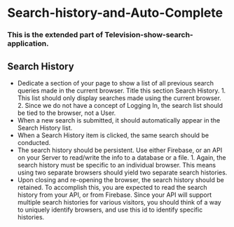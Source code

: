 # Search-history-and-Auto-Complete

### This is the extended part of Television-show-search-application.

## Search History

- Dedicate a section of your page to show a list of all previous search queries made in the current browser. Title this section Search History.
          1.  This list should only display searches made using the current browser.
          2.  Since we do not have a concept of Logging In, the search list should be tied to the browser, not a User.
- When a new search is submitted, it should automatically appear in the Search History list.
- When a Search History item is clicked, the same search should be conducted.
- The search history should be persistent. Use either Firebase, or an API on your Server to read/write the info to a database or a file.
          1.  Again, the search history must be specific to an individual browser. This means using two separate browsers should yield two separate search histories.
- Upon closing and re-opening the browser, the search history should be retained. To accomplish this, you are expected to read the search history from your API, or from Firebase. Since your API will support multiple search histories for various visitors, you should think of a way to uniquely identify browsers, and use this id to identify specific histories.

